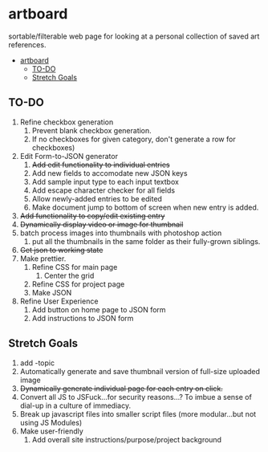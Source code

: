 # artboard

sortable/filterable web page for looking at a personal collection of saved art references. 

- [artboard](#artboard)
  - [TO-DO](#to-do)
  - [Stretch Goals](#stretch-goals)

## TO-DO
1. Refine checkbox generation
   1. Prevent blank checkbox generation. 
   2. If no checkboxes for given category, don't generate a row for checkboxes)
2. Edit Form-to-JSON generator
   1. ~~Add edit functionality to individual entries~~
   2. Add new fields to accomodate new JSON keys
   3. Add sample input type to each input textbox
   4. Add escape character checker for all fields
   5. Allow newly-added entries to be edited
   6. Make document jump to bottom of screen when new entry is added.
3. ~~Add functionality to copy/edit existing entry~~
4. ~~Dynamically display video or image for thumbnail~~
5. batch process images into thumbnails with photoshop action
   1. put all the thumbnails in the same folder as their fully-grown siblings.
6. ~~Get json to working state~~
7. Make prettier.
   1. Refine CSS for main page
      1. Center the grid
   2. Refine CSS for project page
   3. Make JSON
8. Refine User Experience
   1. Add button on home page to JSON form
   2. Add instructions to JSON form

## Stretch Goals
1. add -topic
2. Automatically generate and save thumbnail version of full-size uploaded image
3. ~~Dynamically generate individual page for each entry on click.~~
4. Convert all JS to JSFuck...for security reasons...? To imbue a sense of dial-up in a culture of immediacy.
5. Break up javascript files into smaller script files (more modular...but not using JS Modules)
6. Make user-friendly
   1. Add overall site instructions/purpose/project background